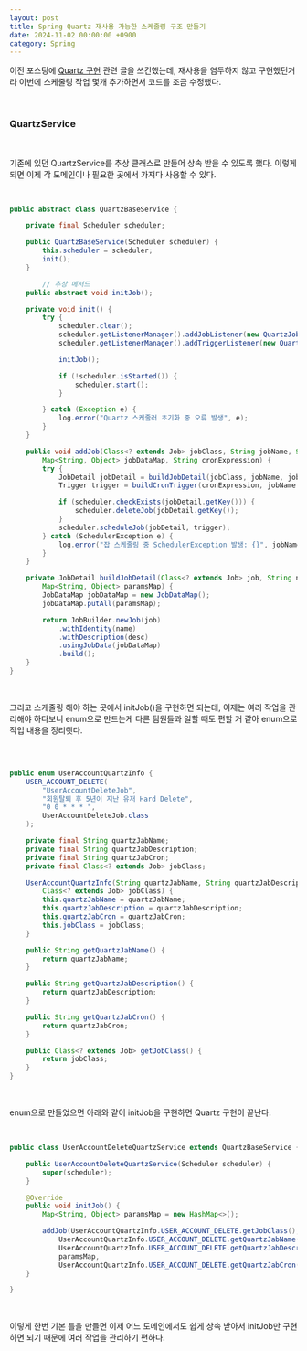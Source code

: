 ```yaml
---
layout: post
title: Spring Quartz 재사용 가능한 스케줄링 구조 만들기 
date: 2024-11-02 00:00:00 +0900
category: Spring
---
```



이전 포스팅에 [Quartz 구현](https://kejdev.github.io/spring/2024/05/15/SpringQuartzStatistics.html) 관련 글을 쓰긴했는데, 재사용을 염두하지 않고 구현했던거라 이번에 스케줄링 작업 몇개 추가하면서 코드를 조금 수정했다.     

<br>  

### QuartzService 

<br>  

기존에 있던 QuartzService를 추상 클래스로 만들어 상속 받을 수 있도록 했다. 이렇게 되면 이제 각 도메인이나 필요한 곳에서 가져다 사용할 수 있다. 

<br>  

```java  
public abstract class QuartzBaseService {

	private final Scheduler scheduler;

	public QuartzBaseService(Scheduler scheduler) {
		this.scheduler = scheduler;
		init();
	}

        // 추상 메서드
	public abstract void initJob();

	private void init() {
		try {
			scheduler.clear();
			scheduler.getListenerManager().addJobListener(new QuartzJobListener());
			scheduler.getListenerManager().addTriggerListener(new QuartzTriggerListener());

			initJob();

			if (!scheduler.isStarted()) {
				scheduler.start();
			}

		} catch (Exception e) {
			log.error("Quartz 스케줄러 초기화 중 오류 발생", e);
		}
	}

	public void addJob(Class<? extends Job> jobClass, String jobName, String jobDescription,
		Map<String, Object> jobDataMap, String cronExpression) {
		try {
			JobDetail jobDetail = buildJobDetail(jobClass, jobName, jobDescription, jobDataMap);
			Trigger trigger = buildCronTrigger(cronExpression, jobName + "Trigger");

			if (scheduler.checkExists(jobDetail.getKey())) {
				scheduler.deleteJob(jobDetail.getKey());
			}
			scheduler.scheduleJob(jobDetail, trigger);
		} catch (SchedulerException e) {
			log.error("잡 스케줄링 중 SchedulerException 발생: {}", jobName, e);
		}
	}

	private JobDetail buildJobDetail(Class<? extends Job> job, String name, String desc,
		Map<String, Object> paramsMap) {
		JobDataMap jobDataMap = new JobDataMap();
		jobDataMap.putAll(paramsMap);

		return JobBuilder.newJob(job)
			.withIdentity(name)
			.withDescription(desc)
			.usingJobData(jobDataMap)
			.build();
	}
}
```

<br>


그리고 스케줄링 해야 하는 곳에서 initJob()을 구현하면 되는데, 이제는 여러 작업을 관리해야 하다보니 enum으로 만드는게 다른 팀원들과 일할 때도 편할 거 같아 enum으로 작업 내용을 정리햇다. 


<br> 

```java 

public enum UserAccountQuartzInfo {
	USER_ACCOUNT_DELETE(
		"UserAccountDeleteJob",
		"회원탈퇴 후 5년이 지난 유저 Hard Delete",
		"0 0 * * * ",
		UserAccountDeleteJob.class
	);

	private final String quartzJabName;
	private final String quartzJabDescription;
	private final String quartzJabCron;
	private final Class<? extends Job> jobClass;

	UserAccountQuartzInfo(String quartzJabName, String quartzJabDescription, String quartzJabCron,
		Class<? extends Job> jobClass) {
		this.quartzJabName = quartzJabName;
		this.quartzJabDescription = quartzJabDescription;
		this.quartzJabCron = quartzJabCron;
		this.jobClass = jobClass;
	}

	public String getQuartzJabName() {
		return quartzJabName;
	}

	public String getQuartzJabDescription() {
		return quartzJabDescription;
	}

	public String getQuartzJabCron() {
		return quartzJabCron;
	}

	public Class<? extends Job> getJobClass() {
		return jobClass;
	}
}
```


<br> 

enum으로 만들었으면 아래와 같이 initJob을 구현하면 Quartz 구현이 끝난다.  

<br> 

```java
public class UserAccountDeleteQuartzService extends QuartzBaseService {

	public UserAccountDeleteQuartzService(Scheduler scheduler) {
		super(scheduler);
	}

	@Override
	public void initJob() {
		Map<String, Object> paramsMap = new HashMap<>();

		addJob(UserAccountQuartzInfo.USER_ACCOUNT_DELETE.getJobClass(),
			UserAccountQuartzInfo.USER_ACCOUNT_DELETE.getQuartzJabName(),
			UserAccountQuartzInfo.USER_ACCOUNT_DELETE.getQuartzJabDescription(),
			paramsMap,
			UserAccountQuartzInfo.USER_ACCOUNT_DELETE.getQuartzJabCron());
	}

}
```

<br>  


이렇게 한번 기본 틀을 만들면 이제 어느 도메인에서도 쉽게 상속 받아서 initJob만 구현하면 되기 때문에 여러 작업을 관리하기 편하다. 
